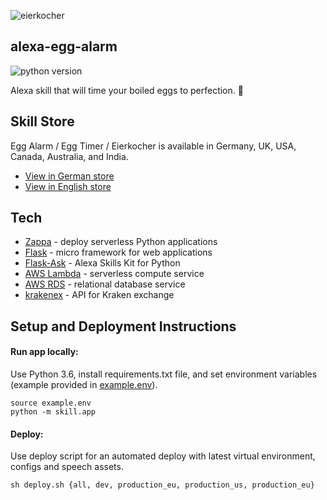 ![eierkocher](https://s3-eu-west-1.amazonaws.com/mkl-images/shot_4.png)

## alexa-egg-alarm

![python version](https://img.shields.io/badge/python-3.6-blue.svg)

Alexa skill that will time your boiled eggs to perfection. 🐣

## Skill Store

Egg Alarm / Egg Timer / Eierkocher is available in Germany, UK, USA, Canada, Australia, and India.
- [View in German store](https://www.amazon.de/Max-Lamberti-Eierkocher/dp/B078PWZNNW)
- [View in English store](https://www.amazon.co.uk/Max-Lamberti-Egg-Timer/dp/B078PWZNNW)

## Tech

- [Zappa](https://github.com/Miserlou/Zappa) - deploy serverless Python applications
- [Flask](https://github.com/pallets/flask) - micro framework for web applications
- [Flask-Ask](https://github.com/johnwheeler/flask-ask) - Alexa Skills Kit for Python
- [AWS Lambda](https://aws.amazon.com/lambda/) - serverless compute service
- [AWS RDS](https://aws.amazon.com/rds/) - relational database service
- [krakenex](https://github.com/veox/python3-krakenex) - API for Kraken exchange

## Setup and Deployment Instructions

#### Run app locally:
Use Python 3.6, install requirements.txt file, and set environment variables (example provided in [example.env](https://github.com/hexamax/alexa-egg-alarm/blob/master/example.env)).

```
source example.env
python -m skill.app
```

#### Deploy:

Use deploy script for an automated deploy with latest virtual environment, configs and speech assets.

```sh deploy.sh {all, dev, production_eu, production_us, production_eu}```
